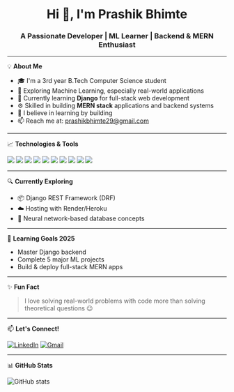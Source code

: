 <h1 align="center">Hi 👋, I'm Prashik Bhimte</h1>
<h3 align="center">A Passionate Developer | ML Learner | Backend & MERN Enthusiast</h3>

---

💡 **About Me**  
- 🎓 I'm a 3rd year B.Tech Computer Science student  
- 🤖 Exploring Machine Learning, especially real-world applications  
- 🧠 Currently learning **Django** for full-stack web development  
- ⚙️ Skilled in building **MERN stack** applications and backend systems  
- 🚀 I believe in learning by building  
- 📫 Reach me at: prashikbhimte29@gmail.com

---


📈 **Technologies & Tools**

<p align="left">
  <img src="https://img.shields.io/badge/Python-3776AB?style=flat&logo=python&logoColor=white"/>
  <img src="https://img.shields.io/badge/Django-092E20?style=flat&logo=django&logoColor=white"/>
  <img src="https://img.shields.io/badge/Scikit Learn-F7931E?style=flat&logo=scikit-learn&logoColor=white"/>
  <img src="https://img.shields.io/badge/Git-F05032?style=flat&logo=git&logoColor=white"/>
  <img src="https://img.shields.io/badge/GitHub-181717?style=flat&logo=github&logoColor=white"/>
  <img src="https://img.shields.io/badge/HTML-E34F26?style=flat&logo=html5&logoColor=white"/>
  <img src="https://img.shields.io/badge/MongoDB-47A248?style=flat&logo=mongodb&logoColor=white"/>
  <img src="https://img.shields.io/badge/Express.js-000000?style=flat&logo=express&logoColor=white"/>
  <img src="https://img.shields.io/badge/React-61DAFB?style=flat&logo=react&logoColor=white"/>
  <img src="https://img.shields.io/badge/Node.js-339933?style=flat&logo=node.js&logoColor=white"/>
</p>

---

🔍 **Currently Exploring**
- 📦 Django REST Framework (DRF)
- ☁️ Hosting with Render/Heroku
- 🧠 Neural network-based database concepts

---

🧠 **Learning Goals 2025**
- Master Django backend
- Complete 5 major ML projects
- Build & deploy full-stack MERN apps

---

✨ **Fun Fact**
> I love solving real-world problems with code more than solving theoretical questions 😉

---

📫 **Let's Connect!**

[![LinkedIn](https://img.shields.io/badge/LinkedIn-blue?style=flat&logo=linkedin&logoColor=white)]([https://www.linkedin.com/in/yourlinkedin](https://www.linkedin.com/in/prashikbhimte29/))
[![Gmail](https://img.shields.io/badge/Gmail-D14836?style=flat&logo=gmail&logoColor=white)](mailto:prashikbhimte29@gmail.com)

---

📊 **GitHub Stats**
<p align="left">
  <img src="https://github-readme-stats.vercel.app/api?username=PrashikBhimte&show_icons=true&theme=radical" alt="GitHub stats" />
</p>
